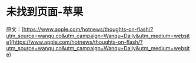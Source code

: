 # 未找到页面-苹果

原文：[https://www.apple.com/hotnews/thoughts-on-flash/?utm_source=wanqu.co&utm_campaign=Wanqu+Daily&utm_medium=website](https://www.apple.com/hotnews/thoughts-on-flash/?utm_source=wanqu.co&utm_campaign=Wanqu+Daily&utm_medium=website)